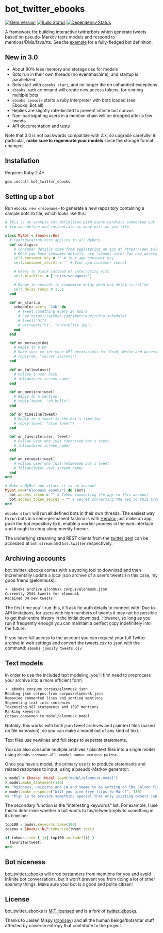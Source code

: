 # bot_twitter_ebooks

[![Gem Version](https://badge.fury.io/rb/bot_twitter_ebooks.svg)](http://badge.fury.io/rb/bot_twitter_ebooks)
[![Build Status](https://travis-ci.org/astrolince/bot_twitter_ebooks.svg)](https://travis-ci.org/astrolince/bot_twitter_ebooks)
[![Dependency Status](https://gemnasium.com/astrolince/bot_twitter_ebooks.svg)](https://gemnasium.com/astrolince/bot_twitter_ebooks)

A framework for building interactive twitterbots which generate tweets based on pseudo-Markov texts models and respond to mentions/DMs/favs/rts. See the [example](example/README.md) for a fully-fledged bot definition.

## New in 3.0

- About 80% less memory and storage use for models
- Bots run in their own threads (no eventmachine), and startup is parallelized
- Bots start with `ebooks start`, and no longer die on unhandled exceptions
- `ebooks auth` command will create new access tokens, for running multiple bots
- `ebooks console` starts a ruby interpreter with bots loaded (see Ebooks::Bot.all)
- Replies are slightly rate-limited to prevent infinite bot convos
- Non-participating users in a mention chain will be dropped after a few tweets
- [API documentation](http://rdoc.info/github/astrolince/bot_twitter_ebooks) and tests

Note that 3.0 is not backwards compatible with 2.x, so upgrade carefully! In particular, **make sure to regenerate your models** since the storage format changed.

## Installation

Requires Ruby 2.4+.

```bash
gem install bot_twitter_ebooks
```

## Setting up a bot

Run `ebooks new <reponame>` to generate a new repository containing a sample bots.rb file, which looks like this:

``` ruby
# This is an example bot definition with event handlers commented out
# You can define and instantiate as many bots as you like

class MyBot < Ebooks::Bot
  # Configuration here applies to all MyBots
  def configure
    # Consumer details come from registering an app at https://dev.twitter.com/
    # Once you have consumer details, use "ebooks auth" for new access tokens
    self.consumer_key = '' # Your app consumer key
    self.consumer_secret = '' # Your app consumer secret

    # Users to block instead of interacting with
    self.blacklist = ['tnietzschequote']

    # Range in seconds to randomize delay when bot.delay is called
    self.delay_range = 1..6
  end

  def on_startup
    scheduler.every '24h' do
      # Tweet something every 24 hours
      # See https://github.com/jmettraux/rufus-scheduler
      # tweet("hi")
      # pictweet("hi", "cuteselfie.jpg")
    end
  end

  def on_message(dm)
    # Reply to a DM
    # Make sure to set your API permissions to "Read, Write and Access direct messages" or this won't work!
    # reply(dm, "secret secrets")
  end

  def on_follow(user)
    # Follow a user back
    # follow(user.screen_name)
  end

  def on_mention(tweet)
    # Reply to a mention
    # reply(tweet, "oh hullo")
  end

  def on_timeline(tweet)
    # Reply to a tweet in the bot's timeline
    # reply(tweet, "nice tweet")
  end

  def on_favorite(user, tweet)
    # Follow user who just favorited bot's tweet
    # follow(user.screen_name)
  end

  def on_retweet(tweet)
    # Follow user who just retweeted bot's tweet
    # follow(tweet.user.screen_name)
  end
end

# Make a MyBot and attach it to an account
MyBot.new("elonmusk_ebooks") do |bot|
  bot.access_token = "" # Token connecting the app to this account
  bot.access_token_secret = "" # Secret connecting the app to this account
end
```

`ebooks start` will run all defined bots in their own threads. The easiest way to run bots in a semi-permanent fashion is with [Heroku](https://www.heroku.com); just make an app, push the bot repository to it, enable a worker process in the web interface and it ought to chug along merrily forever.

The underlying streaming and REST clients from the [twitter gem](https://github.com/sferik/twitter) can be accessed at `bot.stream` and `bot.twitter` respectively.

## Archiving accounts

bot_twitter_ebooks comes with a syncing tool to download and then incrementally update a local json archive of a user's tweets (in this case, my good friend @elonmusk):

``` zsh
➜  ebooks archive elonmusk corpus/elonmusk.json
Currently 2584 tweets for elonmusk
Received 34 new tweets
```

The first time you'll run this, it'll ask for auth details to connect with. Due to API limitations, for users with high numbers of tweets it may not be possible to get their entire history in the initial download. However, so long as you run it frequently enough you can maintain a perfect copy indefinitely into the future.

If you have full access to the account you can request your full Twitter archive in web settings and convert the tweets.csv to .json with the command: `ebooks jsonify tweets.csv`

## Text models

In order to use the included text modeling, you'll first need to preprocess your archive into a more efficient form:

``` zsh
➜  ebooks consume corpus/elonmusk.json
Reading json corpus from corpus/elonmusk.json
Removing commented lines and sorting mentions
Segmenting text into sentences
Tokenizing 987 statements and 1597 mentions
Ranking keywords
Corpus consumed to model/elonmusk.model
```

Notably, this works with both json tweet archives and plaintext files (based on file extension), so you can make a model out of any kind of text.

Text files use newlines and full stops to seperate statements.

You can also consume multiple archives / plaintext files into a single model using `ebooks consume-all <model_name> <corpus_paths>`.

Once you have a model, the primary use is to produce statements and related responses to input, using a pseudo-Markov generator:

``` ruby
> model = Ebooks::Model.load("model/elonmusk.model")
> model.make_statement(140)
=> "Rainbows, unicorns and LA and seems to be working on the Falcon fireball investigation."
> model.make_response("Will you give free trips to Mars?", 130)
=> "Plan is to provide something special that only existing owners can give to friends and it is limited to 5 people."
```

The secondary function is the "interesting keywords" list. For example, I use this to determine whether a bot wants to fav/retweet/reply to something in its timeline:

``` ruby
top100 = model.keywords.take(100)
tokens = Ebooks::NLP.tokenize(tweet.text)

if tokens.find { |t| top100.include?(t) }
  favorite(tweet)
end
```

## Bot niceness

bot_twitter_ebooks will drop bystanders from mentions for you and avoid infinite bot conversations, but it won't prevent you from doing a lot of other spammy things. Make sure your bot is a good and polite citizen!

## License

bot_twitter_ebooks is [MIT licensed](https://github.com/astrolince/bot_twitter_ebooks/blob/master/LICENSE) and is a fork of [twitter_ebooks](https://github.com/mispy/twitter_ebooks).

Thanks to Jaiden Mispy ([@mispy](https://github.com/mispy)) and all the human beings/bots/star stuff affected by universe entropy that contribute to the project.
